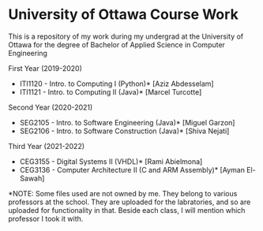 # University of Ottawa Course Work
This is a repository of my work during my undergrad at the University of Ottawa for the degree of Bachelor of Applied Science in Computer Engineering

First Year (2019-2020)
- ITI1120 - Intro. to Computing I (Python)* [Aziz Abdesselam]
- ITI1121 - Intro. to Computing II (Java)* [Marcel Turcotte]

Second Year (2020-2021)
- SEG2105 - Intro. to Software Engineering (Java)* [Miguel Garzon]
- SEG2106 - Intro. to Software Construction (Java)* [Shiva Nejati]

Third Year (2021-2022)
- CEG3155 - Digital Systems II (VHDL)* [Rami Abielmona]
- CEG3136 - Computer Architecture II (C and ARM Assembly)* [Ayman El-Sawah]

*NOTE: Some files used are not owned by me. They belong to various professors at the school. They are uploaded for the labratories, and so are uploaded for functionality in that. Beside each class, I will mention which professor I took it with.
